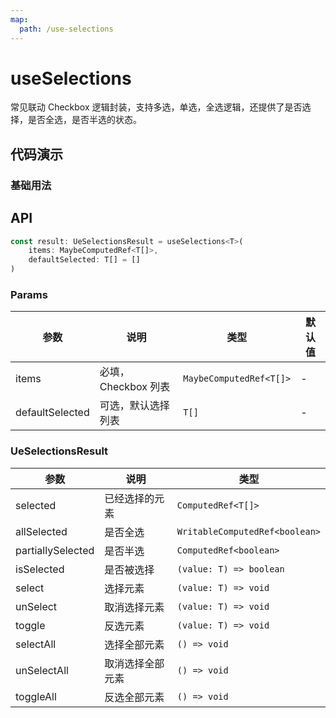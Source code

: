 ```yaml
---
map:
  path: /use-selections
---
```


# useSelections
常见联动 Checkbox 逻辑封装，支持多选，单选，全选逻辑，还提供了是否选择，是否全选，是否半选的状态。

## 代码演示

### 基础用法

<demo src="./demo/demo.vue"
  lang="vue"
  title="基础用法"
  desc="常见的 Checkbox 联动">
</demo>

## API

```javascript
const result: UeSelectionsResult = useSelections<T>(
    items: MaybeComputedRef<T[]>,
    defaultSelected: T[] = []
)
```

### Params

| 参数    | 说明                               | 类型      | 默认值 |
| ------- | ---------------------------------- | --------- | ------ |
| items   | 必填，Checkbox 列表                       | `MaybeComputedRef<T[]>`     | -      |
| defaultSelected | 可选，默认选择列表 | `T[]` | -   |


### UeSelectionsResult

| 参数     | 说明                       | 类型      | 
| -------- | -------------------------- | --------- | 
| selected     | 已经选择的元素       | `ComputedRef<T[]>`  | 
| allSelected  | 是否全选 | `WritableComputedRef<boolean>` |
| partiallySelected  | 是否半选 | `ComputedRef<boolean>` |
| isSelected  | 是否被选择 | `(value: T) => boolean` |
| select  | 选择元素 | `(value: T) => void` |
| unSelect  | 取消选择元素 | `(value: T) => void` |
| toggle  | 反选元素 | `(value: T) => void` |
| selectAll  | 选择全部元素 | `() => void` |
| unSelectAll  | 取消选择全部元素 | `() => void` |
| toggleAll  | 反选全部元素 | `() => void` |

